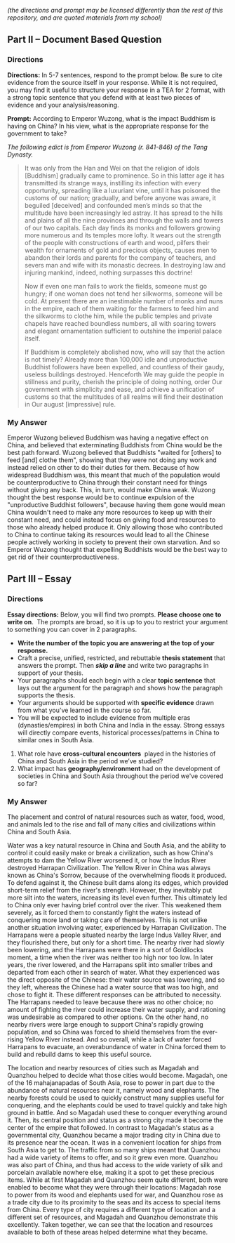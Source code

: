 *(the directions and prompt may be licensed differently than the rest of this repository, and are quoted materials from my school)*
## Part II – Document Based Question

### Directions

**Directions:** In 5-7 sentences, respond to the prompt below. Be sure to cite evidence from the source itself in your response. While it is not required, you may find it useful to structure your response in a TEA for 2 format, with a strong topic sentence that you defend with at least two pieces of evidence and your analysis/reasoning. 

**Prompt:** According to Emperor Wuzong, what is the impact Buddhism is having on China? In his view, what is the appropriate response for the government to take?

*The following edict is from Emperor Wuzong (r. 841-846) of the Tang Dynasty.*

> It was only from the Han and Wei on that the religion of idols [Buddhism] gradually came to prominence. So in this latter age it has transmitted its strange ways, instilling its infection with every opportunity, spreading like a luxuriant vine, until it has poisoned the customs of our nation; gradually, and before anyone was aware, it beguiled [deceived] and confounded men’s minds so that the multitude have been increasingly led astray. It has spread to the hills and plains of all the nine provinces and through the walls and towers of our two capitals. Each day finds its monks and followers growing more numerous and its temples more lofty. It wears out the strength of the people with constructions of earth and wood, pilfers their wealth for ornaments of gold and precious objects, causes men to abandon their lords and parents for the company of teachers, and severs man and wife with its monastic decrees. In destroying law and injuring mankind, indeed, nothing surpasses this doctrine!
> 
> Now if even one man fails to work the fields, someone must go hungry; if one woman does not tend her silkworms, someone will be cold. At present there are an inestimable number of monks and nuns in the empire, each of them waiting for the farmers to feed him and the silkworms to clothe him, while the public temples and private chapels have reached boundless numbers, all with soaring towers and elegant ornamentation sufficient to outshine the imperial palace itself.
> 
> If Buddhism is completely abolished now, who will say that the action is not timely? Already more than 100,000 idle and unproductive Buddhist followers have been expelled, and countless of their gaudy, useless buildings destroyed. Henceforth We may guide the people in stillness and purity, cherish the principle of doing nothing, order Our government with simplicity and ease, and achieve a unification of customs so that the multitudes of all realms will find their destination in Our august [impressive] rule.

### My Answer

Emperor Wuzong believed Buddhism was having a negative effect on China, and believed that exterminating Buddhists from China would be the best path forward. Wuzong believed that Buddhists "waited for [others] to feed [and] clothe them", showing that they were not doing any work and instead relied on other to do their duties for them. Because of how widespread Buddhism was, this meant that much of the population would be counterproductive to China through their constant need for things without giving any back. This, in turn, would make China weak. Wuzong thought the best response would be to continue expulsion of the "unproductive Buddhist followers", because having them gone would mean China wouldn't need to make any more resources to keep up with their constant need, and could instead focus on giving food and resources to those who already helped produce it. Only allowing those who contributed to China to continue taking its resources would lead to all the Chinese people actively working in society to prevent their own starvation. And so Emperor Wuzong thought that expelling Buddhists would be the best way to get rid of their counterproductiveness.

## Part III – Essay

### Directions

**Essay directions:** Below, you will find two prompts. **Please choose one to write on**.  The prompts are broad, so it is up to you to restrict your argument to something you can cover in 2 paragraphs.

- **Write the number of the topic you are answering at the top of your response.**
- Craft a precise, unified, restricted, and rebuttable **thesis statement** that answers the prompt. Then _**skip a line**_ and write two paragraphs in support of your thesis.
- Your paragraphs should each begin with a clear **topic sentence** that lays out the argument for the paragraph and shows how the paragraph supports the thesis.
- Your arguments should be supported with **specific evidence** drawn from what you've learned in the course so far.
- You will be expected to include evidence from multiple eras (dynasties/empires) in both China and India in the essay. Strong essays will directly compare events, historical processes/patterns in China to similar ones in South Asia.

1. What role have **cross-cultural encounters**  played in the histories of China and South Asia in the period we’ve studied?
2. What impact has **geography/environment** had on the development of societies in China and South Asia throughout the period we've covered so far?

### My Answer

The placement and control of natural resources such as water, food, wood, and animals led to the rise and fall of many cities and civilizations within China and South Asia.

Water was a key natural resource in China and South Asia, and the ability to control it could easily make or break a civilization, such as how China's attempts to dam the Yellow River worsened it, or how the Indus River destroyed Harrapan Civilization. The Yellow River in China was always known as China's Sorrow, because of the overwhelming floods it produced. To defend against it, the Chinese built dams along its edges, which provided short-term relief from the river's strength. However, they inevitably put more silt into the waters, increasing its level even further. This ultimately led to China only ever having brief control over the river. This weakened them severely, as it forced them to constantly fight the waters instead of conquering more land or taking care of themselves. This is not unlike another situation involving water, experienced by Harrapan Civilization. The Harrapans were a people situated nearby the large Indus Valley River, and they flourished there, but only for a short time. The nearby river had slowly been lowering, and the Harrapans were there in a sort of Goldilocks moment, a time when the river was neither too high nor too low. In later years, the river lowered, and the Harrapans split into smaller tribes and departed from each other in search of water. What they experienced was the direct opposite of the Chinese: their water source was lowering, and so they left, whereas the Chinese had a water source that was too high, and chose to fight it. These different responses can be attributed to necessity. The Harrapans needed to leave because there was no other choice; no amount of fighting the river could increase their water supply, and rationing was undesirable as compared to other options. On the other hand, no nearby rivers were large enough to support China's rapidly growing population, and so China was forced to shield themselves from the ever-rising Yellow River instead. And so overall, while a lack of water forced Harrapans to evacuate, an overabundance of water in China forced them to build and rebuild dams to keep this useful source.

The location and nearby resources of cities such as Magadah and Quanzhou helped to decide what those cities would become. Magadah, one of the 16 mahajanapadas of South Asia, rose to power in part due to the abundance of natural resources near it, namely wood and elephants. The nearby forests could be used to quickly construct many supplies useful for conquering, and the elephants could be used to travel quickly and take high ground in battle. And so Magadah used these to conquer everything around it. Then, its central position and status as a strong city made it become the center of the empire that followed. In contrast to Magadah's status as a governmental city, Quanzhou became a major trading city in China due to its presence near the ocean. It was in a convenient location for ships from South Asia to get to. The traffic from so many ships meant that Quanzhou had a wide variety of items to offer, and so it grew even more. Quanzhou was also part of China, and thus had access to the wide variety of silk and porcelain available nowhere else, making it a spot to get these precious items. While at first Magadah and Quanzhou seem quite different, both were enabled to become what they were through their locations: Magadah rose to power from its wood and elephants used for war, and Quanzhou rose as a trade city due to its proximity to the seas and its access to special items from China. Every type of city requires a different type of location and a different set of resources, and Magadah and Quanzhou demonstrate this excellently. Taken together, we can see that the location and resources available to both of these areas helped determine what they became.